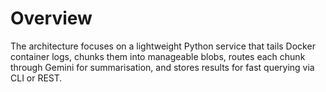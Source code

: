 # Overview
The architecture focuses on a lightweight Python service that tails Docker container logs, chunks them into manageable blobs, routes each chunk through Gemini for summarisation, and stores results for fast querying via CLI or REST.
